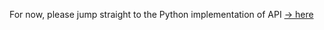 For now, please jump straight to the Python implementation of API [→ here](Python/Lib/typeWorld/api)